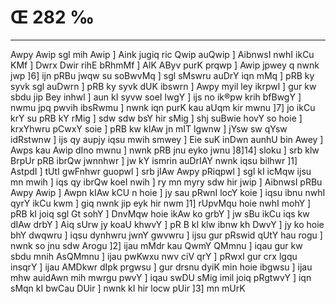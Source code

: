 # Œ 282 ‰
---
Awpy Awip sgl mih Awip ] Aink jugiq ric Qwip auQwip ] AibnwsI
nwhI ikCu KMf ] Dwrx Dwir rihE bRhmMf ] AlK AByv purK prqwp ]
Awip jpwey q nwnk jwp ]6] ijn pRBu jwqw su soBwvMq ] sgl sMswru
auDrY iqn mMq ] pRB ky syvk sgl auDwrn ] pRB ky syvk dUK ibswrn ]
Awpy myil ley ikrpwl ] gur kw sbdu jip Bey inhwl ] aun kI syvw soeI
lwgY ] ijs no ik®pw krih bfBwgY ] nwmu jpq pwvih ibsRwmu ] nwnk iqn
purK kau aUqm kir mwnu ]7] jo ikCu krY su pRB kY rMig ] sdw sdw bsY
hir sMig ] shj suBwie hovY so hoie ] krxYhwru pCwxY soie ] pRB kw kIAw
jn mIT lgwnw ] jYsw sw qYsw idRstwnw ] ijs qy aupjy iqsu mwih smwey ]
Eie suK inDwn aunhU bin Awey ] Awps kau Awip dIno mwnu ] nwnk pRB
jnu eyko jwnu ]8]14] sloku ] srb klw BrpUr pRB ibrQw jwnnhwr ] jw
kY ismrin auDrIAY nwnk iqsu bilhwr ]1] AstpdI ] tUtI gwFnhwr
guopwl ] srb jIAw Awpy pRiqpwl ] sgl kI icMqw ijsu mn mwih ] iqs qy
ibrQw koeI nwih ] ry mn myry sdw hir jwip ] AibnwsI pRBu Awpy Awip ]
Awpn kIAw kCU n hoie ] jy sau pRwnI locY koie ] iqsu ibnu nwhI qyrY ikCu
kwm ] giq nwnk jip eyk hir nwm ]1] rUpvMqu hoie nwhI mohY ] pRB kI
joiq sgl Gt sohY ] DnvMqw hoie ikAw ko grbY ] jw sBu ikCu iqs kw
dIAw drbY ] Aiq sUrw jy koaU khwvY ] pR B kI klw ibnw kh DwvY ] jy ko
hoie bhY dwqwru ] iqsu dynhwru jwnY gwvwru ] ijsu gur pRswid qUtY hau rogu ]
nwnk so jnu sdw Arogu ]2] ijau mMdr kau QwmY QMmnu ] iqau gur kw sbdu
mnih AsQMmnu ] ijau pwKwxu nwv ciV qrY ] pRwxI gur crx lgqu insqrY
] ijau AMDkwr dIpk prgwsu ] gur drsnu dyiK min hoie ibgwsu ] ijau
mhw auidAwn mih mwrgu pwvY ] iqau swDU sMig imil joiq pRgtwvY ] iqn
sMqn kI bwCau DUir ] nwnk kI hir locw pUir ]3] mn mUrK
####
